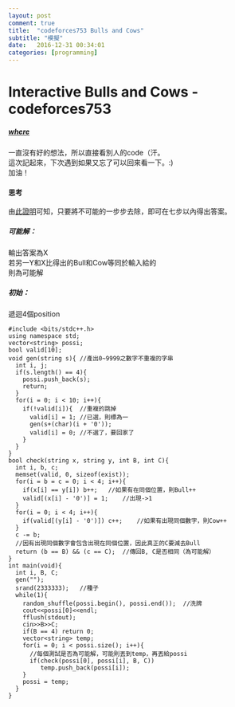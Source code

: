 ```yaml
---
layout: post
comment: true
title:  "codeforces753 Bulls and Cows"
subtitle: "模擬"
date:   2016-12-31 00:34:01
categories: [programming]
---
```

  
# Interactive Bulls and Cows - codeforces753  

##### [where](http://codeforces.com/contest/753/problem/B)  

一直沒有好的想法，所以直接看別人的code（汗。  
這次記起來，下次遇到如果又忘了可以回來看一下。:)  
加油！

#### 思考

由[此證明](http://www.cs.nccu.edu.tw/~chaolin/papers/science3203.pdf)可知，只要將不可能的一步步去除，即可在七步以內得出答案。  

##### 可能解：  

輸出答案為X  
若另一Y和X比得出的Bull和Cow等同於輸入給的  
則為可能解

##### 初始：

遞迴4個position

```
#include <bits/stdc++.h>
using namespace std;
vector<string> possi;
bool valid[10];
void gen(string s){	//產出0~9999之數字不重複的字串
  int i, j;
  if(s.length() == 4){
    possi.push_back(s);
    return;
  }
  for(i = 0; i < 10; i++){
    if(!valid[i]){	//重複的跳掉
      valid[i] = 1;	//已選，則標為一
      gen(s+(char)(i + '0'));
      valid[i] = 0;	//不選了，要回家了
    }
  }
}
bool check(string x, string y, int B, int C){
  int i, b, c;
  memset(valid, 0, sizeof(exist));
  for(i = b = c = 0; i < 4; i++){
    if(x[i] == y[i]) b++;	//如果有在同個位置，則Bull++
    valid[(x[i] - '0')] = 1;	//出現->1
  }
  for(i = 0; i < 4; i++){
    if(valid[(y[i] - '0')]) c++;	//如果有出現同個數字，則Cow++
  }
  c -= b;
  //因有出現同個數字會包含出現在同個位置，因此真正的C要減去Bull
  return (b == B) && (c == C);	//傳回B, C是否相同（為可能解）
}
int main(void){
  int i, B, C;
  gen("");
  srand(2333333);	//種子
  while(1){
    random_shuffle(possi.begin(), possi.end());  //洗牌
    cout<<possi[0]<<endl;
    fflush(stdout);
    cin>>B>>C;
    if(B == 4) return 0;
    vector<string> temp;
    for(i = 0; i < possi.size(); i++){
      //每個測試是否為可能解，可能則丟到temp，再丟給possi
      if(check(possi[0], possi[i], B, C))
      	 temp.push_back(possi[i]);
    }
    possi = temp;
  }
}
```